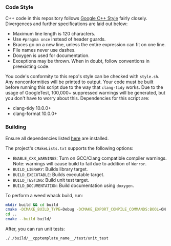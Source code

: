 ### Code Style
C++ code in this repository follows [Google C++ Style](https://google.github.io/styleguide/cppguide.html) fairly closely. Divergences and further specifications are laid out below:
* Maximum line length is 120 characters.
* Use `#pragma once` instead of header guards.
* Braces go on a new line, unless the entire expression can fit on one line.
* File names never use dashes.
* Doxygen is used for documentation.
* Exceptions may be thrown.
When in doubt, follow conventions in preexisting code.

You code's conformity to this repo's style can be checked with `style.sh`. Any nonconformities will be printed to output. Your code must be built before running this script due to the way that `clang-tidy` works. Due to the usage of GoogleTest, 100,000+ suppressed warnings will be generated, but you don't have to worry about this. Dependencies for this script are:
* clang-tidy 10.0.0+
* clang-format 10.0.0+

### Building
Ensure all dependencies listed [here](../README.md#Dependencies) are installed.

The project's `CMakeLists.txt` supports the following options:
* `ENABLE_CXX_WARNINGS`: Turn on GCC/Clang compatible compiler warnings. Note: warnings will cause build to fail due to addition of `Werror`.
* `BUILD_LIBRARY`: Builds library target.
* `BUILD_EXECUTABLE`: Builds executable target.
* `BUILD_TESTING`: Build unit test target.
* `BUILD_DOCUMENTATION`: Build documentation using `doxygen`.

To perform a weed whack build, run:
```bash
mkdir build && cd build
cmake -DCMAKE_BUILD_TYPE=Debug -DCMAKE_EXPORT_COMPILE_COMMANDS:BOOL=ON -DBUILD_EXECUTABLE:BOOL=ON -DBUILD_LIBRARY:BOOL=ON -DBUILD_DOCUMENTATION:BOOL=ON -DBUILD_TESTING:BOOL=ON -DENABLE_CXX_WARNINGS:BOOL=ON ..
cd ..
cmake --build build/
```
After, you can run unit tests:
```bash
././build/__cpptemplate_name__/test/unit_test
```